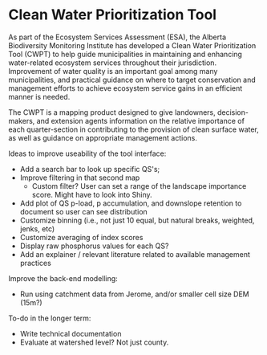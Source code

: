 # Clean Water Prioritization Tool

As part of the Ecosystem Services Assessment (ESA), the Alberta Biodiversity Monitoring Institute has developed a Clean Water Prioritization Tool (CWPT) to help guide municipalities in maintaining and enhancing water-related ecosystem services throughout their jurisdiction. Improvement of water quality is an important goal among many municipalities, and practical guidance on where to target conservation and management efforts to achieve ecosystem service gains in an efficient manner is needed. 

The CWPT is a mapping product designed to give landowners, decision-makers, and extension agents information on the relative importance of each quarter-section in contributing to the provision of clean surface water, as well as guidance on appropriate management actions.

Ideas to improve useability of the tool interface:

* Add a search bar to look up specific QS's;
* Improve filtering in that second map
  + Custom filter? User can set a range of the landscape importance score. Might have to look into Shiny.
* Add plot of QS p-load, p accumulation, and downslope retention to document so user can see distribution
* Customize binning (i.e., not just 10 equal, but natural breaks, weighted, jenks, etc)
* Customize averaging of index scores
* Display raw phosphorus values for each QS? 
* Add an explainer / relevant literature related to available management practices 

Improve the back-end modelling:

* Run using catchment data from Jerome, and/or smaller cell size DEM (15m?) 

To-do in the longer term:

* Write technical documentation
* Evaluate at watershed level? Not just county. 

